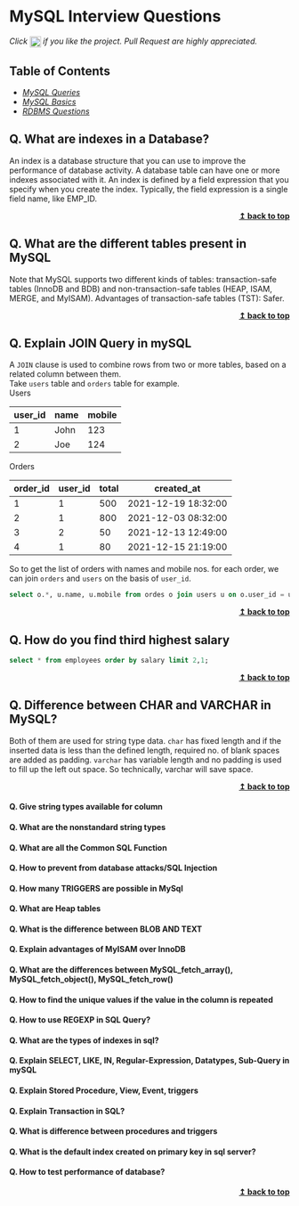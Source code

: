 # MySQL Interview Questions

*Click <img src="https://github.com/learning-zone/mysql-interview-questions/blob/master/assets/star.png" width="20" height="20" align="absmiddle" title="Star" /> if you like the project. Pull Request are highly appreciated.*

## Table of Contents

* *[MySQL Queries](mysql-queries.md)*
* *[MySQL Basics](sql-commands.md)*
* *[RDBMS Questions](rdbms-questions.md)*

## Q. What are indexes in a Database?

An index is a database structure that you can use to improve the performance of database activity. A database table can have one or more indexes associated with it. An index is defined by a field expression that you specify when you create the index. Typically, the field expression is a single field name, like EMP_ID.

<div align="right">
    <b><a href="#table-of-contents">↥ back to top</a></b>
</div>

## Q. What are the different tables present in MySQL

Note that MySQL supports two different kinds of tables: transaction-safe tables (InnoDB and BDB) and non-transaction-safe tables (HEAP, ISAM, MERGE, and MyISAM). Advantages of transaction-safe tables (TST): Safer.

<div align="right">
    <b><a href="#table-of-contents">↥ back to top</a></b>
</div>

## Q. Explain JOIN Query in mySQL

A `JOIN` clause is used to combine rows from two or more tables, based on a related column between them.  
Take `users` table and `orders` table for example.  
Users  

|user_id|name|mobile|
|---|---|---|
|1|John|123|
|2|Joe|124|

Orders  

|order_id|user_id|total|created_at|
|---|---|---|---|
|1|1|500|2021-12-19 18:32:00|
|2|1|800|2021-12-03 08:32:00|
|3|2|50|2021-12-13 12:49:00|
|4|1|80|2021-12-15 21:19:00|

So to get the list of orders with names and mobile nos. for each order, we can join `orders` and `users` on the basis of `user_id`.  

```sql
select o.*, u.name, u.mobile from ordes o join users u on o.user_id = u.user_id;
```

<div align="right">
    <b><a href="#table-of-contents">↥ back to top</a></b>
</div>

## Q. How do you find third highest salary

```sql
select * from employees order by salary limit 2,1;
```

<div align="right">
    <b><a href="#table-of-contents">↥ back to top</a></b>
</div>

## Q. Difference between CHAR and VARCHAR in MySQL?

Both of them are used for string type data. `char` has fixed length and if the inserted data is less than the defined length, required no. of blank spaces are added as padding. `varchar` has variable length and no padding is used to fill up the left out space. So technically, varchar will save space.

<div align="right">
    <b><a href="#table-of-contents">↥ back to top</a></b>
</div>

#### Q. Give string types available for column
#### Q. What are the nonstandard string types
#### Q. What are all the Common SQL Function
#### Q. How to prevent from database attacks/SQL Injection
#### Q. How many TRIGGERS are possible in MySql
#### Q. What are Heap tables
#### Q. What is the difference between BLOB AND TEXT
#### Q. Explain advantages of MyISAM over InnoDB
#### Q. What are the differences between MySQL_fetch_array(), MySQL_fetch_object(), MySQL_fetch_row()
#### Q. How to find the unique values if the value in the column is repeated
#### Q. How to use REGEXP in SQL Query?
#### Q. What are the types of indexes in sql?
#### Q. Explain SELECT, LIKE, IN, Regular-Expression, Datatypes, Sub-Query in mySQL
#### Q. Explain Stored Procedure, View, Event, triggers
#### Q. Explain Transaction in SQL?
#### Q. What is difference between procedures and triggers
#### Q. What is the default index created on primary key in sql server?
#### Q. How to test performance of database?

<div align="right">
    <b><a href="#table-of-contents">↥ back to top</a></b>
</div>

